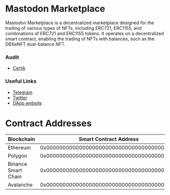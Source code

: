 # Mastodon Marketplace

Mastodon Marketplace is a decentralized marketplace designed for the trading of various types of NFTs, including ERC721, ERC1155, and combinations of ERC721 and ERC1155 tokens. It operates on a decentralized smart contract, enabling the trading of NFTs with balances, such as the DBXeNFT dual-balance NFT.

### Audit

- [Certik](https://skynet.certik.com/projects/mastodon-marketplace)

### Useful Links

- [Telegram](TODO)
- [Twitter](TODO)
- [DApp website](TODO)

# Contract Addresses

| Blockchain          | Smart Contract Address                     | Etherscan                                                               |
| ------------------- | ------------------------------------------ | ----------------------------------------------------------------------- |
| Ethereum            | 0x0000000000000000000000000000000000000000 | https://etherscan.io/address/0x0000000000000000000000000000000000000000 |
| Polygon             | 0x0000000000000000000000000000000000000000 | https://etherscan.io/address/0x0000000000000000000000000000000000000000 |
| Binance Smart Chain | 0x0000000000000000000000000000000000000000 | https://etherscan.io/address/0x0000000000000000000000000000000000000000 |
| Avalanche           | 0x0000000000000000000000000000000000000000 | https://etherscan.io/address/0x0000000000000000000000000000000000000000 |

